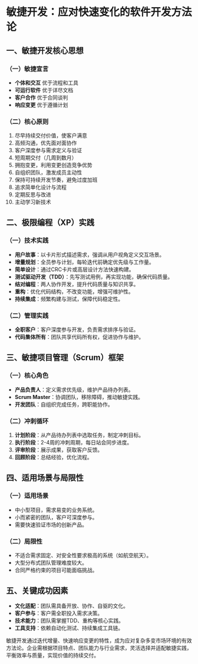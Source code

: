 # 敏捷开发：应对快速变化的软件开发方法论
## 一、敏捷开发核心思想
### （一）敏捷宣言
- **个体和交互** 优于流程和工具
- **可运行软件** 优于详尽文档
- **客户合作** 优于合同谈判
- **响应变更** 优于遵循计划

### （二）核心原则
1. 尽早持续交付价值，使客户满意
2. 高频沟通，优先面对面协作
3. 客户深度参与需求定义与验证
4. 短周期交付（几周到数月）
5. 拥抱变更，利用变更创造竞争优势
6. 自组织团队，激发成员主动性
7. 保持可持续开发节奏，避免过度加班
8. 追求简单化设计与流程
9. 定期反思与改进
10. 主动学习新技术

## 二、极限编程（XP）实践
### （一）技术实践
- **用户故事**：以卡片形式描述需求，强调从用户视角定义交互场景。
- **增量规划**：全员参与计划，每轮迭代前确定优先级与工作量。
- **简单设计**：通过CRC卡片或高层设计方法快速构建。
- **测试驱动开发（TDD）**：先写测试用例，再实现功能，确保代码质量。
- **结对编程**：两人协作开发，提升代码质量与知识共享。
- **重构**：优化代码结构，不改变功能，增强可维护性。
- **持续集成**：频繁构建与测试，保障代码稳定性。

### （二）管理实践
- **全职客户**：客户深度参与开发，负责需求排序与验证。
- **代码集体所有**：团队共享代码所有权，促进协作与维护。

## 三、敏捷项目管理（Scrum）框架
### （一）核心角色
- **产品负责人**：定义需求优先级，维护产品待办列表。
- **Scrum Master**：协调团队，移除障碍，推动敏捷实践。
- **开发团队**：自组织完成任务，跨职能协作。

### （二）冲刺循环
1. **计划阶段**：从产品待办列表中选取任务，制定冲刺目标。
2. **执行阶段**：2-4周的冲刺周期，每日站会同步进度。
3. **评审阶段**：展示成果，获取客户反馈。
4. **回顾阶段**：总结经验，优化流程。

## 四、适用场景与局限性
### （一）适用场景
- 中小型项目，需求易变的业务系统。
- 小而紧密的团队，客户可深度参与。
- 需要快速验证市场的创新产品。

### （二）局限性
- 不适合需求固定、对安全性要求极高的系统（如航空航天）。
- 大型分布式团队管理难度较大。
- 合同严格约束的项目可能面临挑战。

## 五、关键成功因素
- **文化适配**：团队需具备开放、协作、自驱的文化。
- **客户参与**：客户需全职投入需求决策。
- **技术能力**：团队需掌握TDD、重构等核心实践。
- **工具支持**：依赖自动化测试、持续集成工具链。

敏捷开发通过迭代增量、快速响应变更的特性，成为应对复杂多变市场环境的有效方法论。企业需根据项目特点、团队能力与行业需求，灵活选择并适配敏捷实践，平衡效率与质量，实现价值的持续交付。
